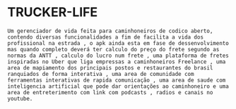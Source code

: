 # TRUCKER-LIFE
    Um gerenciador de vida feita para caminhoneiros de codico aberto, contendo diversas funcionalidades a fim de facilita a vida dos profissional na estrada , o apk ainda esta em fase de dessenvolvimento mas quando completo deverá ter calculo do preço do frete segundo as normas da ANTT , calculo do lucro num frete , uma plataforma de fretes inspiradas no Uber que liga empressas a caminhoneiros Freelance , uma area de mapiamento dos principais postos e restaurantes do brasil ranquiados de forma interativa , uma area de comunidade com ferramentas interativas de rapida comunicação , uma area de saude com inteligencia artificial que pode dar orientações ao caminhoneiro e uma area de entreterimento com link com podcasts , radios e canais no youtube. 
